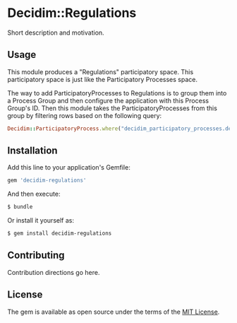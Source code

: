 # Decidim::Regulations
Short description and motivation.

## Usage
This module produces a "Regulations" participatory space. This participatory space is just like the Participatory Processes space.

The way to add ParticipatoryProcesses to Regulations is to group them into a Process Group and then configure the application with this Process Group's ID. Then this module takes the ParticipatoryProcesses from this group by filtering rows based on the following query:

```ruby
Decidim::ParticipatoryProcess.where("decidim_participatory_processes.decidim_participatory_process_group_id = ?", Rails.application.config.regulation)
```

## Installation
Add this line to your application's Gemfile:

```ruby
gem 'decidim-regulations'
```

And then execute:
```bash
$ bundle
```

Or install it yourself as:
```bash
$ gem install decidim-regulations
```

## Contributing
Contribution directions go here.

## License
The gem is available as open source under the terms of the [MIT License](http://opensource.org/licenses/MIT).

